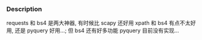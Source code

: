 ### Description
requests 和 bs4 是两大神器, 有时候比 scapy 还好用
xpath 和 bs4 有点不太好用, 还是 pyquery 好用...; 但 bs4 还有好多功能 pyquery 目前没有实现...
